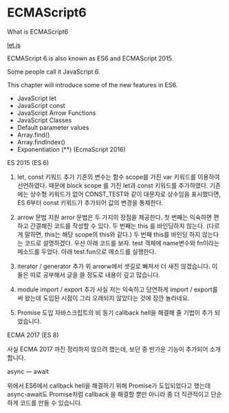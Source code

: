 # ECMAScript6
What is ECMAScript6 


<a href="/ngio/ECMAScript6/blob/master/let.js">let.js</a>

 ECMAScript 6 is also known as ES6 and ECMAScript 2015.

 Some people call it JavaScript 6.

 This chapter will introduce some of the new features in ES6.

- JavaScript let
- JavaScript const
- JavaScript Arrow Functions
- JavaScript Classes
- Default parameter values
- Array.find()
- Array.findIndex()
- Exponentiation (**) (EcmaScript 2016)



ES 2015 (ES 6)


1. let, const 키워드 추가
기존의 변수는 함수 scope를 가진 var 키워드를 이용하여 선언하였다. 때문에 block scope 를 가진 let과 const 키워드를 추가하였다. 기존에는 상수형 키워드가 없어 CONST_TEST와 같이 대문자로 상수임을 표시했다면, ES 6부터 const 키워드가 추가되어 값의 변경을 통제한다.

2. arrow 문법 지원
arror 문법은 두 가지의 장점을 제공한다. 첫 번째는 익숙하면 편하고 간결해진 코드를 작성할 수 있다. 두 번째는 this 를 바인딩하지 않는다. (다르게 말하면, this는 해당 scope의 this와 같다.)
두 번째 this를 바인딩 하지 않는다는 코드로 설명하겠다. 우선 아래 코드를 보자. test 객체에 name변수와 fn이라는 메소드를 두었다. 아래 test.fun으로 메소드를 실행한다.

3. iterator / generator 추가
위 arrorw에서 샛길로 빠져서 더 새진 않겠습니다. 이 둘은 따로 공부해서 글을 쓸 정도로 내용이 깊고 많습니다.

4. module import / export 추가
사실 저는 익숙하고 당연하게 import / export를 써 왔는데 도입된 시점이 그리 오래되지 않았다는 것에 잠깐 놀라네요.

5. Promise 도입
자바스크립트의 비 동기 callback hell을 해결해 줄 기법이 추가 되었습니다.

ECMA 2017 (ES 8)

사실 ECMA 2017 까진 정리하지 않으려 했는데, 보던 중 반가운 기능이 추가되어 소개 합니다.

async — await

위에서 ES6에서 callback hell을 해결하기 위해 Promise가 도입되었다고 했는데 async-await도 Promise처럼 callback 을 해결할 뿐만 아니라 좀 더 직관적이고 단순하게 코드를 만들 수 있습니다. 

